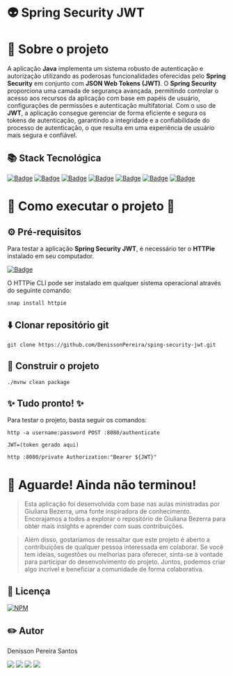 # 👽 Spring Security JWT

# 📑 Sobre o projeto 

A aplicação **Java** implementa um sistema robusto de autenticação e autorização utilizando as poderosas funcionalidades oferecidas pelo **Spring Security** em conjunto com **JSON Web Tokens (JWT)**. O **Spring Security** proporciona uma camada de segurança avançada, permitindo controlar o acesso aos recursos da aplicação com base em papéis de usuário, configurações de permissões e autenticação multifatorial. Com o uso de **JWT**, a aplicação consegue gerenciar de forma eficiente e segura os tokens de autenticação, garantindo a integridade e a confiabilidade do processo de autenticação, o que resulta em uma experiência de usuário mais segura e confiável.


## 📚 Stack Tecnológica

[![Badge](https://img.shields.io/badge/Java-17-%23FFA500?style=flat&logo=java&logoColor=white)](https://www.oracle.com/java/)
[![Badge](https://img.shields.io/badge/Spring%20Boot-3.2.3-%236DB33F?style=flat&logo=spring&logoColor=white)](https://spring.io/projects/spring-boot)
[![Badge](https://img.shields.io/badge/JWT-JSON%20Web%20Token-%23000000?style=flat&logo=json-web-tokens&logoColor=white)](https://jwt.io/)
[![Badge](https://img.shields.io/badge/Spring%20Security-5.7-%236DB33F?style=flat&logo=spring-security&logoColor=white)](https://spring.io/projects/spring-security)
[![Badge](https://img.shields.io/badge/Spring%20MVC-5.3.13-%236DB33F?style=flat&logo=spring&logoColor=white)](https://spring.io/projects/spring-framework)
[![Badge](https://img.shields.io/badge/Spring%20Data%20JDBC-2.3.1-%236DB33F?style=flat&logo=spring&logoColor=white)](https://spring.io/projects/spring-data-jdbc)
[![Badge](https://img.shields.io/badge/H2-1.4.200-%23FF6F61?style=flat&logo=h2&logoColor=white)](https://www.h2database.com/html/main.html)


# 🚀 Como executar o projeto 🚀

## ⚙ Pré-requisitos

Para testar a aplicação **Spring Security JWT**, é necessário ter o **HTTPie** instalado em seu computador. 

[![Badge](https://img.shields.io/badge/HTTPie-2.6.0-%230A8CC1?style=flat&logo=httpie&logoColor=white)](https://httpie.io/)


O HTTPie CLI pode ser instalado em qualquer sistema operacional através do seguinte comando:

```
snap install httpie
```

## ⬇️ Clonar repositório git

```
git clone https://github.com/DenissonPereira/sping-security-jwt.git
```

## 👷 Construir o projeto

```
./mvnw clean package
```

## ✨ Tudo pronto! ✨

Para testar o projeto, basta seguir os comandos:

```
http -a username:password POST :8080/authenticate
```

```
JWT=(token gerado aqui)
```

```
http :8080/private Authorization:"Bearer ${JWT}"
```

# 🚨 Aguarde! Ainda não terminou!

>Esta aplicação foi desenvolvida com base nas aulas ministradas por Giuliana Bezerra, uma fonte inspiradora de conhecimento. Encorajamos a todos a explorar o repositório de Giuliana Bezerra para obter mais insights e aprender com suas contribuições.

>Além disso, gostaríamos de ressaltar que este projeto é aberto a contribuições de qualquer pessoa interessada em colaborar. Se você tem ideias, sugestões ou melhorias para oferecer, sinta-se à vontade para participar do desenvolvimento do projeto. Juntos, podemos criar algo incrível e beneficiar a comunidade de forma colaborativa.

## 📜 Licença

[![NPM](https://img.shields.io/npm/l/react)](https://github.com/DenissonPereira/sping-security-jwt/blob/main/LICENSE) 

## ✏️ Autor 

Denisson Pereira Santos

<div> 
<a href="https://www.linkedin.com/in/denisson-pereira" target="_blank"><img src="https://img.shields.io/badge/-LinkedIn-%230077B5?style=for-the-badge&logo=linkedin&logoColor=white"  target="_blank"></a> 
<a href="https://denissonpereira.com" target="_blank"><img src="https://img.shields.io/badge/Meu%20Site-%2333cc33?style=for-the-badge&logo=fontawesome&logoColor=white&logoWidth=15&labelColor=black"  target="_blank"></a> 
<a href="https://github.com/DenissonPereira" target="_blank"><img src="https://img.shields.io/badge/GitHub-%23181717?style=for-the-badge&logo=github&logoColor=white&logoWidth=15&labelColor=black"  target="_blank"></a> 
<a href="https://www.instagram.com/denisson_pereira1?igshid=OGQ5ZDc2ODk2ZA%3D%3D&utm_source=qr" target="_blank"><img src="https://img.shields.io/badge/-Instagram-%23E4405F?style=for-the-badge&logo=instagram&logoColor=white"></a>
</div>&nbsp;&nbsp;